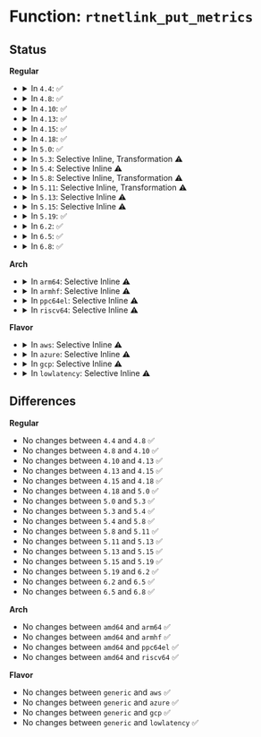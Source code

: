 # Function: <code>rtnetlink_put_metrics</code>

## Status
<b>Regular</b>
<ul>
<li>
<details>
<summary>In <code>4.4</code>: ✅</summary>

```c
int rtnetlink_put_metrics(struct sk_buff *skb, u32 *metrics);
```

**Collision:** Unique Global

**Inline:** No

**Transformation:** False

**Instances:**

```
In net/core/rtnetlink.c (ffffffff8172cfb0)
Location: net/core/rtnetlink.c:663
Inline: False
Direct callers:
  - net/ipv4/fib_semantics.c:fib_dump_info
```
**Symbols:**

```
ffffffff8172cfb0-ffffffff8172d198: rtnetlink_put_metrics (STB_GLOBAL)
```
</details>
</li>
<li>
<details>
<summary>In <code>4.8</code>: ✅</summary>

```c
int rtnetlink_put_metrics(struct sk_buff *skb, u32 *metrics);
```

**Collision:** Unique Global

**Inline:** No

**Transformation:** False

**Instances:**

```
In net/core/rtnetlink.c (ffffffff817960f0)
Location: net/core/rtnetlink.c:685
Inline: False
Direct callers:
  - net/ipv4/fib_semantics.c:fib_dump_info
```
**Symbols:**

```
ffffffff817960f0-ffffffff817962db: rtnetlink_put_metrics (STB_GLOBAL)
```
</details>
</li>
<li>
<details>
<summary>In <code>4.10</code>: ✅</summary>

```c
int rtnetlink_put_metrics(struct sk_buff *skb, u32 *metrics);
```

**Collision:** Unique Global

**Inline:** No

**Transformation:** False

**Instances:**

```
In net/core/rtnetlink.c (ffffffff817c39f0)
Location: net/core/rtnetlink.c:686
Inline: False
Direct callers:
  - net/ipv4/route.c:inet_rtm_getroute
  - net/ipv4/fib_semantics.c:fib_dump_info
```
**Symbols:**

```
ffffffff817c39f0-ffffffff817c3be3: rtnetlink_put_metrics (STB_GLOBAL)
```
</details>
</li>
<li>
<details>
<summary>In <code>4.13</code>: ✅</summary>

```c
int rtnetlink_put_metrics(struct sk_buff *skb, u32 *metrics);
```

**Collision:** Unique Global

**Inline:** No

**Transformation:** False

**Instances:**

```
In net/core/rtnetlink.c (ffffffff817e22d0)
Location: net/core/rtnetlink.c:688
Inline: False
Direct callers:
  - net/ipv4/route.c:inet_rtm_getroute
  - net/ipv4/fib_semantics.c:fib_dump_info
  - net/ipv6/route.c:rt6_fill_node
```
**Symbols:**

```
ffffffff817e22d0-ffffffff817e24a5: rtnetlink_put_metrics (STB_GLOBAL)
```
</details>
</li>
<li>
<details>
<summary>In <code>4.15</code>: ✅</summary>

```c
int rtnetlink_put_metrics(struct sk_buff *skb, u32 *metrics);
```

**Collision:** Unique Global

**Inline:** No

**Transformation:** False

**Instances:**

```
In net/core/rtnetlink.c (ffffffff8185d190)
Location: net/core/rtnetlink.c:661
Inline: False
Direct callers:
  - net/ipv4/route.c:inet_rtm_getroute
  - net/ipv4/fib_semantics.c:fib_dump_info
  - net/ipv6/route.c:rt6_fill_node
```
**Symbols:**

```
ffffffff8185d190-ffffffff8185d365: rtnetlink_put_metrics (STB_GLOBAL)
```
</details>
</li>
<li>
<details>
<summary>In <code>4.18</code>: ✅</summary>

```c
int rtnetlink_put_metrics(struct sk_buff *skb, u32 *metrics);
```

**Collision:** Unique Global

**Inline:** No

**Transformation:** False

**Instances:**

```
In net/core/rtnetlink.c (ffffffff818a8d40)
Location: net/core/rtnetlink.c:744
Inline: False
Direct callers:
  - net/ipv4/route.c:inet_rtm_getroute
  - net/ipv4/fib_semantics.c:fib_dump_info
  - net/ipv6/route.c:rt6_fill_node
```
**Symbols:**

```
ffffffff818a8d40-ffffffff818a8ef4: rtnetlink_put_metrics (STB_GLOBAL)
```
</details>
</li>
<li>
<details>
<summary>In <code>5.0</code>: ✅</summary>

```c
int rtnetlink_put_metrics(struct sk_buff *skb, u32 *metrics);
```

**Collision:** Unique Global

**Inline:** No

**Transformation:** False

**Instances:**

```
In net/core/rtnetlink.c (ffffffff818cbdb0)
Location: net/core/rtnetlink.c:754
Inline: False
Direct callers:
  - net/ipv4/route.c:inet_rtm_getroute
  - net/ipv4/fib_semantics.c:fib_dump_info
  - net/ipv6/route.c:rt6_fill_node
```
**Symbols:**

```
ffffffff818cbdb0-ffffffff818cbf61: rtnetlink_put_metrics (STB_GLOBAL)
```
</details>
</li>
<li>
<details>
<summary>In <code>5.3</code>: Selective Inline, Transformation ⚠️</summary>

```c
int rtnetlink_put_metrics(struct sk_buff *skb, u32 *metrics);
```

**Collision:** Unique Global

**Inline:** Selective

**Transformation:** True

**Instances:**

```
In net/core/rtnetlink.c (ffffffff81918bbe)
Location: net/core/rtnetlink.c:749
Inline: True
Direct callers:
  - net/ipv4/route.c:rt_fill_info
  - net/ipv4/fib_semantics.c:fib_dump_info
  - net/ipv6/route.c:rt6_fill_node
```
**Symbols:**

```
ffffffff8191e74d-ffffffff8191e781: rtnetlink_put_metrics.cold (STB_LOCAL)
ffffffff81918b80-ffffffff81918d55: rtnetlink_put_metrics (STB_GLOBAL)
```
</details>
</li>
<li>
<details>
<summary>In <code>5.4</code>: Selective Inline ⚠️</summary>

```c
int rtnetlink_put_metrics(struct sk_buff *skb, u32 *metrics);
```

**Collision:** Unique Global

**Inline:** Selective

**Transformation:** False

**Instances:**

```
In net/core/rtnetlink.c (ffffffff8194b0e0)
Location: net/core/rtnetlink.c:749
Inline: True
Direct callers:
  - net/ipv4/route.c:rt_fill_info
  - net/ipv4/fib_semantics.c:fib_dump_info
  - net/ipv6/route.c:rt6_fill_node
```
**Symbols:**

```
ffffffff8194b0e0-ffffffff8194b2bc: rtnetlink_put_metrics (STB_GLOBAL)
```
</details>
</li>
<li>
<details>
<summary>In <code>5.8</code>: Selective Inline, Transformation ⚠️</summary>

```c
int rtnetlink_put_metrics(struct sk_buff *skb, u32 *metrics);
```

**Collision:** Unique Global

**Inline:** Selective

**Transformation:** True

**Instances:**

```
In net/core/rtnetlink.c (ffffffff81a1d980)
Location: net/core/rtnetlink.c:749
Inline: True
Direct callers:
  - net/ipv4/route.c:rt_fill_info
  - net/ipv4/fib_semantics.c:fib_dump_info
  - net/ipv6/route.c:rt6_fill_node
```
**Symbols:**

```
ffffffff81a1d980-ffffffff81a1db29: rtnetlink_put_metrics.part.0 (STB_LOCAL)
ffffffff81a1db30-ffffffff81a1db4c: rtnetlink_put_metrics (STB_GLOBAL)
```
</details>
</li>
<li>
<details>
<summary>In <code>5.11</code>: Selective Inline, Transformation ⚠️</summary>

```c
int rtnetlink_put_metrics(struct sk_buff *skb, u32 *metrics);
```

**Collision:** Unique Global

**Inline:** Selective

**Transformation:** True

**Instances:**

```
In net/core/rtnetlink.c (ffffffff81a1c4e0)
Location: net/core/rtnetlink.c:751
Inline: True
Direct callers:
  - net/ipv4/route.c:rt_fill_info
  - net/ipv4/fib_semantics.c:fib_dump_info
  - net/ipv6/route.c:rt6_fill_node
```
**Symbols:**

```
ffffffff81a1c4e0-ffffffff81a1c689: rtnetlink_put_metrics.part.0 (STB_LOCAL)
ffffffff81a1c690-ffffffff81a1c6ac: rtnetlink_put_metrics (STB_GLOBAL)
```
</details>
</li>
<li>
<details>
<summary>In <code>5.13</code>: Selective Inline ⚠️</summary>

```c
int rtnetlink_put_metrics(struct sk_buff *skb, u32 *metrics);
```

**Collision:** Unique Global

**Inline:** Selective

**Transformation:** False

**Instances:**

```
In net/core/rtnetlink.c (ffffffff81a04c80)
Location: net/core/rtnetlink.c:753
Inline: True
Direct callers:
  - net/ipv4/route.c:rt_fill_info
  - net/ipv4/fib_semantics.c:fib_dump_info
  - net/ipv6/route.c:rt6_fill_node
```
**Symbols:**

```
ffffffff81a04c80-ffffffff81a04e46: rtnetlink_put_metrics (STB_GLOBAL)
```
</details>
</li>
<li>
<details>
<summary>In <code>5.15</code>: Selective Inline ⚠️</summary>

```c
int rtnetlink_put_metrics(struct sk_buff *skb, u32 *metrics);
```

**Collision:** Unique Global

**Inline:** Selective

**Transformation:** False

**Instances:**

```
In net/core/rtnetlink.c (ffffffff81ab5870)
Location: net/core/rtnetlink.c:742
Inline: True
Direct callers:
  - net/ipv4/route.c:rt_fill_info
  - net/ipv4/fib_semantics.c:fib_dump_info
  - net/ipv6/route.c:rt6_fill_node
```
**Symbols:**

```
ffffffff81ab5870-ffffffff81ab5a36: rtnetlink_put_metrics (STB_GLOBAL)
```
</details>
</li>
<li>
<details>
<summary>In <code>5.19</code>: ✅</summary>

```c
int rtnetlink_put_metrics(struct sk_buff *skb, u32 *metrics);
```

**Collision:** Unique Global

**Inline:** No

**Transformation:** False

**Instances:**

```
In net/core/rtnetlink.c (ffffffff81c2f350)
Location: net/core/rtnetlink.c:779
Inline: False
Direct callers:
  - net/ipv4/route.c:rt_fill_info
  - net/ipv4/fib_semantics.c:fib_dump_info
  - net/ipv6/route.c:rt6_fill_node
```
**Symbols:**

```
ffffffff81c2f350-ffffffff81c2f551: rtnetlink_put_metrics (STB_GLOBAL)
```
</details>
</li>
<li>
<details>
<summary>In <code>6.2</code>: ✅</summary>

```c
int rtnetlink_put_metrics(struct sk_buff *skb, u32 *metrics);
```

**Collision:** Unique Global

**Inline:** No

**Transformation:** False

**Instances:**

```
In net/core/rtnetlink.c (ffffffff81de2630)
Location: net/core/rtnetlink.c:780
Inline: False
Direct callers:
  - net/ipv4/route.c:rt_fill_info
  - net/ipv4/fib_semantics.c:fib_dump_info
  - net/ipv6/route.c:rt6_fill_node
```
**Symbols:**

```
ffffffff81de2630-ffffffff81de2831: rtnetlink_put_metrics (STB_GLOBAL)
```
</details>
</li>
<li>
<details>
<summary>In <code>6.5</code>: ✅</summary>

```c
int rtnetlink_put_metrics(struct sk_buff *skb, u32 *metrics);
```

**Collision:** Unique Global

**Inline:** No

**Transformation:** False

**Instances:**

```
In net/core/rtnetlink.c (ffffffff81e55590)
Location: net/core/rtnetlink.c:783
Inline: False
Direct callers:
  - net/ipv4/route.c:rt_fill_info
  - net/ipv4/fib_semantics.c:fib_dump_info
  - net/ipv6/route.c:rt6_fill_node
```
**Symbols:**

```
ffffffff81e55590-ffffffff81e55791: rtnetlink_put_metrics (STB_GLOBAL)
```
</details>
</li>
<li>
<details>
<summary>In <code>6.8</code>: ✅</summary>

```c
int rtnetlink_put_metrics(struct sk_buff *skb, u32 *metrics);
```

**Collision:** Unique Global

**Inline:** No

**Transformation:** False

**Instances:**

```
In net/core/rtnetlink.c (ffffffff81f14940)
Location: net/core/rtnetlink.c:778
Inline: False
Direct callers:
  - net/ipv4/route.c:rt_fill_info
  - net/ipv4/fib_semantics.c:fib_dump_info
  - net/ipv6/route.c:rt6_fill_node
```
**Symbols:**

```
ffffffff81f14940-ffffffff81f14b41: rtnetlink_put_metrics (STB_GLOBAL)
```
</details>
</li>
</ul>
<b>Arch</b>
<ul>
<li>
<details>
<summary>In <code>arm64</code>: Selective Inline ⚠️</summary>

```c
int rtnetlink_put_metrics(struct sk_buff *skb, u32 *metrics);
```

**Collision:** Unique Global

**Inline:** Selective

**Transformation:** False

**Instances:**

```
In net/core/rtnetlink.c (ffff800010bee080)
Location: net/core/rtnetlink.c:749
Inline: True
Direct callers:
  - net/ipv4/route.c:rt_fill_info
  - net/ipv4/fib_semantics.c:fib_dump_info
  - net/ipv6/route.c:rt6_fill_node
```
**Symbols:**

```
ffff800010bee080-ffff800010bee280: rtnetlink_put_metrics (STB_GLOBAL)
```
</details>
</li>
<li>
<details>
<summary>In <code>armhf</code>: Selective Inline ⚠️</summary>

```c
int rtnetlink_put_metrics(struct sk_buff *skb, u32 *metrics);
```

**Collision:** Unique Global

**Inline:** Selective

**Transformation:** False

**Instances:**

```
In net/core/rtnetlink.c (c0d06598)
Location: net/core/rtnetlink.c:749
Inline: True
Direct callers:
  - net/ipv4/route.c:rt_fill_info
  - net/ipv4/fib_semantics.c:fib_dump_info
  - net/ipv6/route.c:rt6_fill_node
```
**Symbols:**

```
c0d06598-c0d06794: rtnetlink_put_metrics (STB_GLOBAL)
```
</details>
</li>
<li>
<details>
<summary>In <code>ppc64el</code>: Selective Inline ⚠️</summary>

```c
int rtnetlink_put_metrics(struct sk_buff *skb, u32 *metrics);
```

**Collision:** Unique Global

**Inline:** Selective

**Transformation:** False

**Instances:**

```
In net/core/rtnetlink.c (c000000000cd1a10)
Location: net/core/rtnetlink.c:749
Inline: True
Direct callers:
  - net/ipv4/route.c:rt_fill_info
  - net/ipv4/fib_semantics.c:fib_dump_info
  - net/ipv6/route.c:rt6_fill_node
```
**Symbols:**

```
c000000000cd1a10-c000000000cd1d14: rtnetlink_put_metrics (STB_GLOBAL)
```
</details>
</li>
<li>
<details>
<summary>In <code>riscv64</code>: Selective Inline ⚠️</summary>

```c
int rtnetlink_put_metrics(struct sk_buff *skb, u32 *metrics);
```

**Collision:** Unique Global

**Inline:** Selective

**Transformation:** False

**Instances:**

```
In net/core/rtnetlink.c (ffffffe000770a4e)
Location: net/core/rtnetlink.c:749
Inline: True
Direct callers:
  - net/ipv4/route.c:rt_fill_info
  - net/ipv4/fib_semantics.c:fib_dump_info
  - net/ipv6/route.c:rt6_fill_node
```
**Symbols:**

```
ffffffe000770a4e-ffffffe000770bc6: rtnetlink_put_metrics (STB_GLOBAL)
```
</details>
</li>
</ul>
<b>Flavor</b>
<ul>
<li>
<details>
<summary>In <code>aws</code>: Selective Inline ⚠️</summary>

```c
int rtnetlink_put_metrics(struct sk_buff *skb, u32 *metrics);
```

**Collision:** Unique Global

**Inline:** Selective

**Transformation:** False

**Instances:**

```
In net/core/rtnetlink.c (ffffffff818eb0b0)
Location: net/core/rtnetlink.c:749
Inline: True
Direct callers:
  - net/ipv4/route.c:rt_fill_info
  - net/ipv4/fib_semantics.c:fib_dump_info
  - net/ipv6/route.c:rt6_fill_node
```
**Symbols:**

```
ffffffff818eb0b0-ffffffff818eb28c: rtnetlink_put_metrics (STB_GLOBAL)
```
</details>
</li>
<li>
<details>
<summary>In <code>azure</code>: Selective Inline ⚠️</summary>

```c
int rtnetlink_put_metrics(struct sk_buff *skb, u32 *metrics);
```

**Collision:** Unique Global

**Inline:** Selective

**Transformation:** False

**Instances:**

```
In net/core/rtnetlink.c (ffffffff818a4ef0)
Location: net/core/rtnetlink.c:749
Inline: True
Direct callers:
  - net/ipv4/route.c:rt_fill_info
  - net/ipv4/fib_semantics.c:fib_dump_info
  - net/ipv6/route.c:rt6_fill_node
```
**Symbols:**

```
ffffffff818a4ef0-ffffffff818a50cc: rtnetlink_put_metrics (STB_GLOBAL)
```
</details>
</li>
<li>
<details>
<summary>In <code>gcp</code>: Selective Inline ⚠️</summary>

```c
int rtnetlink_put_metrics(struct sk_buff *skb, u32 *metrics);
```

**Collision:** Unique Global

**Inline:** Selective

**Transformation:** False

**Instances:**

```
In net/core/rtnetlink.c (ffffffff8193c0e0)
Location: net/core/rtnetlink.c:749
Inline: True
Direct callers:
  - net/ipv4/route.c:rt_fill_info
  - net/ipv4/fib_semantics.c:fib_dump_info
  - net/ipv6/route.c:rt6_fill_node
```
**Symbols:**

```
ffffffff8193c0e0-ffffffff8193c2bc: rtnetlink_put_metrics (STB_GLOBAL)
```
</details>
</li>
<li>
<details>
<summary>In <code>lowlatency</code>: Selective Inline ⚠️</summary>

```c
int rtnetlink_put_metrics(struct sk_buff *skb, u32 *metrics);
```

**Collision:** Unique Global

**Inline:** Selective

**Transformation:** False

**Instances:**

```
In net/core/rtnetlink.c (ffffffff8195d950)
Location: net/core/rtnetlink.c:749
Inline: True
Direct callers:
  - net/ipv4/route.c:rt_fill_info
  - net/ipv4/fib_semantics.c:fib_dump_info
  - net/ipv6/route.c:rt6_fill_node
```
**Symbols:**

```
ffffffff8195d950-ffffffff8195db2c: rtnetlink_put_metrics (STB_GLOBAL)
```
</details>
</li>
</ul>

## Differences
<b>Regular</b>
<ul>
<li>
No changes between <code>4.4</code> and <code>4.8</code> ✅
</li>
<li>
No changes between <code>4.8</code> and <code>4.10</code> ✅
</li>
<li>
No changes between <code>4.10</code> and <code>4.13</code> ✅
</li>
<li>
No changes between <code>4.13</code> and <code>4.15</code> ✅
</li>
<li>
No changes between <code>4.15</code> and <code>4.18</code> ✅
</li>
<li>
No changes between <code>4.18</code> and <code>5.0</code> ✅
</li>
<li>
No changes between <code>5.0</code> and <code>5.3</code> ✅
</li>
<li>
No changes between <code>5.3</code> and <code>5.4</code> ✅
</li>
<li>
No changes between <code>5.4</code> and <code>5.8</code> ✅
</li>
<li>
No changes between <code>5.8</code> and <code>5.11</code> ✅
</li>
<li>
No changes between <code>5.11</code> and <code>5.13</code> ✅
</li>
<li>
No changes between <code>5.13</code> and <code>5.15</code> ✅
</li>
<li>
No changes between <code>5.15</code> and <code>5.19</code> ✅
</li>
<li>
No changes between <code>5.19</code> and <code>6.2</code> ✅
</li>
<li>
No changes between <code>6.2</code> and <code>6.5</code> ✅
</li>
<li>
No changes between <code>6.5</code> and <code>6.8</code> ✅
</li>
</ul>
<b>Arch</b>
<ul>
<li>
No changes between <code>amd64</code> and <code>arm64</code> ✅
</li>
<li>
No changes between <code>amd64</code> and <code>armhf</code> ✅
</li>
<li>
No changes between <code>amd64</code> and <code>ppc64el</code> ✅
</li>
<li>
No changes between <code>amd64</code> and <code>riscv64</code> ✅
</li>
</ul>
<b>Flavor</b>
<ul>
<li>
No changes between <code>generic</code> and <code>aws</code> ✅
</li>
<li>
No changes between <code>generic</code> and <code>azure</code> ✅
</li>
<li>
No changes between <code>generic</code> and <code>gcp</code> ✅
</li>
<li>
No changes between <code>generic</code> and <code>lowlatency</code> ✅
</li>
</ul>
